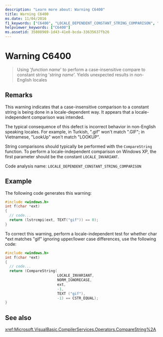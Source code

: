 ```yaml
---
description: "Learn more about: Warning C6400"
title: Warning C6400
ms.date: 11/04/2016
f1_keywords: ["C6400", "LOCALE_DEPENDENT_CONSTANT_STRING_COMPARISON", "__WARNING_LOCALE_DEPENDENT_CONSTANT_STRING_COMPARISON"]
helpviewer_keywords: ["C6400"]
ms.assetid: 35808969-1d43-41e8-bcda-33635637fb26
---
```

# Warning C6400

> Using '*function name*' to perform a case-insensitive compare to constant string '*string name*'. Yields unexpected results in non-English locales

## Remarks

This warning indicates that a case-insensitive comparison to a constant string is being done in a locale-dependent way. It appears that a locale-independent comparison was intended.

The typical consequence of this defect is incorrect behavior in non-English speaking locales. For example, in Turkish, ".gif" won't match ".GIF"; in Vietnamese, "LookUp" won't match "LOOKUP".

String comparisons should typically be performed with the `CompareString` function. To perform a locale-independent comparison on Windows XP, the first parameter should be the constant `LOCALE_INVARIANT`.

Code analysis name: `LOCALE_DEPENDENT_CONSTANT_STRING_COMPARISON`

## Example

The following code generates this warning:

```cpp
#include <windows.h>
int f(char *ext)
{
  // code...
  return (lstrcmpi(ext, TEXT("gif")) == 0);
}
```

To correct this warning, perform a locale-independent test for whether char *ext matches "gif" ignoring upper/lower case differences, use the following code:

```cpp
#include <windows.h>
int f(char *ext)
{
  // code...
  return (CompareString(
                        LOCALE_INVARIANT,
                        NORM_IGNORECASE,
                        ext,
                        -1,
                        TEXT ("gif"),
                        -1) == CSTR_EQUAL);
}
```

## See also

<xref:Microsoft.VisualBasic.CompilerServices.Operators.CompareString%2A>
